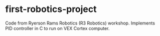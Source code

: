 # first-robotics-project
Code from Ryerson Rams Robotics (R3 Robotics) workshop.
Implements PID controller in C to run on VEX Cortex computer.
